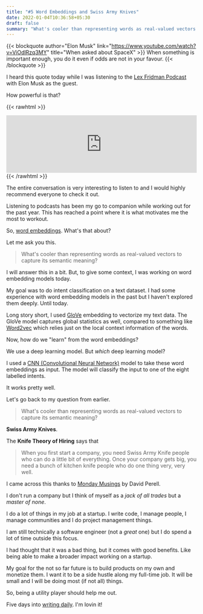 ```yaml
---
title: "#5 Word Embeddings and Swiss Army Knives"
date: 2022-01-04T10:36:58+05:30
draft: false
summary: "What's cooler than representing words as real-valued vectors to capture its semantic meaning?"
---
```


{{< blockquote author="Elon Musk" link="https://www.youtube.com/watch?v=ViOdlRzq3MY" title="When asked about SpaceX" >}}
When something is important enough, you do it even if odds are not in your favour.
{{< /blockquote >}}

I heard this quote today while I was listening to the [Lex Fridman Podcast](https://lexfridman.com/podcast/) with Elon Musk as the guest.

How powerful is that?

{{< rawhtml >}}

<iframe src="https://open.spotify.com/embed/episode/1E3ESPFzTHiAxJVXQPiRGd?utm_source=generator" width="100%" height="152" frameBorder="0" allowfullscreen="" allow="autoplay; clipboard-write; encrypted-media; fullscreen; picture-in-picture"></iframe>
{{< /rawhtml >}}

The entire conversation is very interesting to listen to and I would highly recommend everyone to check it out.

Listening to podcasts has been my go to companion while working out for the past year. This has reached a point where it is what motivates me the most to workout.

So, [word embeddings](https://en.wikipedia.org/wiki/Word_embedding). What's that about?

Let me ask you this.

> What's cooler than representing words as real-valued vectors to capture its semantic meaning?

I will answer this in a bit. But, to give some context, I was working on word embedding models today.

My goal was to do intent classification on a text dataset. I had some experience with word embedding models in the past but I haven't explored them deeply. Until today.

Long story short, I used [GloVe](<https://en.wikipedia.org/wiki/GloVe_(machine_learning)>) embedding to vectorize my text data. The GloVe model captures global statistics as well, compared to something like [Word2vec](https://en.wikipedia.org/wiki/Word2vec) which relies just on the local context information of the words.

Now, how do we "learn" from the word embeddings?

We use a deep learning model. But _which_ deep learning model?

I used a [CNN (Convolutional Neural Network)](https://en.wikipedia.org/wiki/Convolutional_neural_network) model to take these word embeddings as input. The model will classify the input to one of the eight labelled intents.

It works pretty well.

Let's go back to my question from earlier.

> What's cooler than representing words as real-valued vectors to capture its semantic meaning?

**Swiss Army Knives**.

The **Knife Theory of Hiring** says that

> When you first start a company, you need Swiss Army Knife people who can do a little bit of everything. Once your company gets big, you need a bunch of kitchen knife people who do one thing very, very well.

I came across this thanks to [Monday Musings](https://perell.com/monday-musings/) by David Perell.

I don't run a company but I think of myself as a _jack of all trades_ but a _master of none_.

I do a lot of things in my job at a startup. I write code, I manage people, I manage communities and I do project management things.

I am still technically a software engineer (not a _great_ one) but I do spend a lot of time outside this focus.

I had thought that it was a bad thing, but it comes with good benefits. Like being able to make a broader impact working on a startup.

My goal for the not so far future is to build products on my own and monetize them. I want it to be a side hustle along my full-time job. It will be small and I will be doing most (if not all) things.

So, being a utility player should help me out.

Five days into [writing daily](/dailies/). I'm lovin it!
